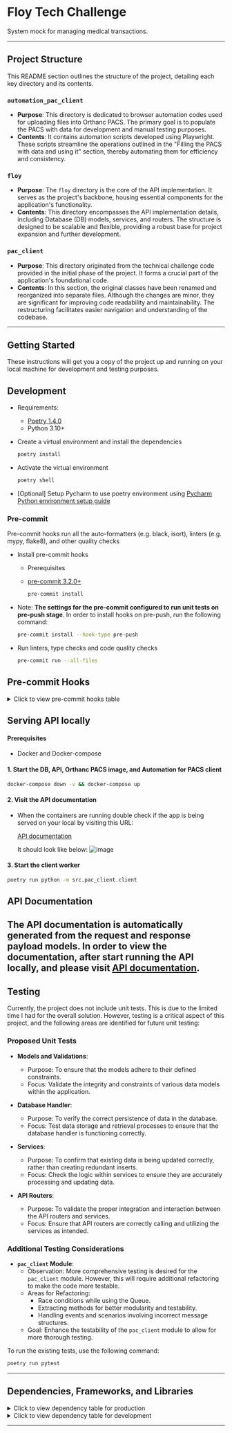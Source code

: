 # Floy Tech Challenge

System mock for managing medical transactions.

---
## Project Structure

This README section outlines the structure of the project, detailing each key directory and its contents.

### `automation_pac_client`

- **Purpose**: This directory is dedicated to browser automation codes used for uploading files into Orthanc PACS. The primary goal is to populate the PACS with data for development and manual testing purposes.
- **Contents**: It contains automation scripts developed using Playwright. These scripts streamline the operations outlined in the "Filling the PACS with data and using it" section, thereby automating them for efficiency and consistency.

### `floy`

- **Purpose**: The `floy` directory is the core of the API implementation. It serves as the project's backbone, housing essential components for the application's functionality.
- **Contents**: This directory encompasses the API implementation details, including Database (DB) models, services, and routers. The structure is designed to be scalable and flexible, providing a robust base for project expansion and further development.

### `pac_client`

- **Purpose**: This directory originated from the technical challenge code provided in the initial phase of the project. It forms a crucial part of the application's foundational code.
- **Contents**: In this section, the original classes have been renamed and reorganized into separate files. Although the changes are minor, they are significant for improving code readability and maintainability. The restructuring facilitates easier navigation and understanding of the codebase.

---
## Getting Started

These instructions will get you a copy of the project up and running on your local machine for development and testing purposes.

## Development

* Requirements:
  * [Poetry 1.4.0](https://python-poetry.org/)
  * Python 3.10+


* Create a virtual environment and install the dependencies

    ```sh
    poetry install
    ```

* Activate the virtual environment

    ```sh
    poetry shell
    ```

* [Optional] Setup Pycharm to use poetry environment using [Pycharm Python environment setup guide](https://www.jetbrains.com/help/pycharm/poetry.html)


### Pre-commit
Pre-commit hooks run all the auto-formatters (e.g. black, isort), linters (e.g. mypy, flake8), and other quality checks
* Install pre-commit hooks
  * Prerequisites
  * [pre-commit 3.2.0+](https://pre-commit.com/#install)

    ```bash
    pre-commit install
    ```

- Note: **The settings for the pre-commit configured to run unit tests on pre-push stage**. In order to install hooks on pre-push, run the following command:
    ```bash
    pre-commit install --hook-type pre-push
    ```

-  Run linters, type checks and code quality checks
    ```sh
    pre-commit run --all-files
    ```
## Pre-commit Hooks
<details>
  <summary>Click to view pre-commit hooks table</summary>

| Hook ID                        | Description                                                                                          |
|--------------------------------|------------------------------------------------------------------------------------------------------|
| `check-useless-excludes`       | Checks for useless exclusions in pre-commit configuration.                                           |
| `check-poetry`                 | Ensures Poetry files are valid and formatted correctly.                                              |
| `hadolint-docker`              | Lint Dockerfiles using Hadolint.                                                                     |
| `python-no-log-warn`           | Checks for the deprecated `log.warn` in Python files.                                                 |
| `python-no-eval`               | Checks for usage of `eval` in Python files.                                                          |
| `python-use-type-annotations`  | Ensures type annotations are used in Python files.                                                   |
| `rst-backticks`                | Checks for single backticks in RST files (which often should be double).                             |
| `rst-directive-colons`         | Checks for missing colons in RST directive options.                                                  |
| `rst-inline-touching-normal`   | Checks for inline literals touching normal text in RST files.                                        |
| `check-ast`                    | Validates that Python files are syntactically correct.                                               |
| `check-added-large-files`      | Prevents accidentally adding large files to the repository.                                          |
| `check-merge-conflict`         | Checks for unresolved merge conflicts in files.                                                      |
| `check-case-conflict`          | Checks for files that would conflict in case-insensitive filesystems.                                |
| `check-docstring-first`        | Ensures that docstrings are the first thing in Python modules.                                       |
| `check-json`                   | Checks JSON files for syntax errors and formatting issues.                                           |
| `check-yaml`                   | Checks YAML files for syntax and formatting issues.                                                  |
| `check-toml`                   | Checks TOML files for syntax and formatting issues.                                                  |
| `debug-statements`             | Checks for remnants of debug statements (e.g., breakpoints).                                         |
| `end-of-file-fixer`            | Ensures that files end with a newline.                                                               |
| `trailing-whitespace`          | Removes trailing whitespace.                                                                         |
| `mixed-line-ending`            | Checks for mixed line ending styles.                                                                 |
| `check-symlinks`               | Checks for broken symlinks.                                                                          |
| `autoflake`                    | Removes unused imports and variables with Autoflake.                                                 |
| `isort`                        | Sorts Python imports alphabetically and automatically separated into sections.                       |
| `black`                        | Formats Python code to adhere to the Black code style.                                               |
| `pyupgrade`                    | Upgrades Python syntax to newer versions.                                                            |
| `mypy`                         | Runs type checks on Python files.                                                                    |


</details>


## Serving API locally

#### Prerequisites

- Docker and Docker-compose

#### 1. Start the DB, API, Orthanc PACS image, and Automation for PACS client
```sh
docker-compose down -v && docker-compose up
```

#### 2. Visit the API documentation

- When the containers are running double check if the app is being served on your local by visiting this URL:

    [API documentation](http://0.0.0.0:8000/docs)

    It should look like below:
    ![image](https://github.com/tugrulcan/havhav/assets/12617804/5d70d255-9884-47f2-83fe-2bd69fd35ec9)

#### 3. Start the client worker
```sh
poetry run python -m src.pac_client.client
```

## API Documentation
The API documentation is automatically generated from the request and response payload models.
In order to view the documentation, after start running the API locally, and  please visit [API documentation](http://localhost:8001/docs).
---

## Testing

Currently, the project does not include unit tests. This is due to the limited time I had for the overall solution. However, testing is a critical aspect of this project, and the following areas are identified for future unit testing:

### Proposed Unit Tests

- **Models and Validations**:
  - Purpose: To ensure that the models adhere to their defined constraints.
  - Focus: Validate the integrity and constraints of various data models within the application.

- **Database Handler**:
  - Purpose: To verify the correct persistence of data in the database.
  - Focus: Test data storage and retrieval processes to ensure that the database handler is functioning correctly.

- **Services**:
  - Purpose: To confirm that existing data is being updated correctly, rather than creating redundant inserts.
  - Focus: Check the logic within services to ensure they are accurately processing and updating data.

- **API Routers**:
  - Purpose: To validate the proper integration and interaction between the API routers and services.
  - Focus: Ensure that API routers are correctly calling and utilizing the services as intended.

### Additional Testing Considerations

- **`pac_client` Module**:
  - Observation: More comprehensive testing is desired for the `pac_client` module. However, this will require additional refactoring to make the code more testable.
  - Areas for Refactoring:
    - Race conditions while using the Queue.
    - Extracting methods for better modularity and testability.
    - Handling events and scenarios involving incorrect message structures.
  - Goal: Enhance the testability of the `pac_client` module to allow for more thorough testing.

To run the existing tests, use the following command:

```sh
poetry run pytest
```
---


## Dependencies, Frameworks, and Libraries
<details>
  <summary>Click to view dependency table for production</summary>

| Dependency                                              |                                                                                                      Description                                                                                                      |
|---------------------------------------------------------|:---------------------------------------------------------------------------------------------------------------------------------------------------------------------------------------------------------------------:|
| [fastapi](https://github.com/tiangolo/fastapi)          | FastAPI is a modern, fast (high-performance), web framework for building APIs with Python 3.6+ based on standard Python type hints. |
| [uvicorn](https://www.uvicorn.org/)                     | Uvicorn is an ASGI web server implementation for Python. We use Uvicorn to serve our API. |
| [sqlmodel](https://sqlmodel.tiangolo.com/)              | SQLModel is based on Python type annotations, and powered by Pydantic and SQLAlchemy. |
| [pydantic-settings](https://pydantic-docs.helpmanual.io/) | Data validation and settings management using python type annotations. Pydantic enforces type hints at runtime and provides user-friendly errors when data is invalid. |
| [psycopg2](https://www.psycopg.org/docs/)               | Psycopg is the most popular PostgreSQL database adapter for the Python programming language. |
| [alembic](https://alembic.sqlalchemy.org/en/latest/)    | Alembic is a lightweight database migration tool for usage with the SQLAlchemy Database Toolkit for Python. |

</details>

<details>
  <summary>Click to view dependency table for development</summary>

| Dependency                                              |                                                                                                      Description                                                                                                      |
|---------------------------------------------------------|:---------------------------------------------------------------------------------------------------------------------------------------------------------------------------------------------------------------------:|
| [autoflake](https://github.com/myint/autoflake)         | Autoflake removes unused imports and unused variables from Python code. |
| [black](https://github.com/psf/black)                   | Black is the uncompromising Python code formatter. |
| [flake8](https://flake8.pycqa.org/en/latest/)           | Flake8 is a tool for style guide enforcement and linting. |
| [flake8-bugbear](https://github.com/PyCQA/flake8-bugbear) | A flake8 plugin to find likely bugs and design problems in your program. |
| [flake8-builtins](https://github.com/gforcada/flake8-builtins) | Check for python builtins being used as variables or parameters. |
| [flake8-comprehensions](https://github.com/adamchainz/flake8-comprehensions) | A flake8 plugin to help you write better list/set/dict comprehensions. |
| [flake8-debugger](https://github.com/jbkahn/flake8-debugger) | Flake8 plugin to find and eradicate pdb imports and ipdb statements. |
| [flake8-eradicate](https://github.com/sobolevn/flake8-eradicate) | Flake8 plugin to find commented out or dead code. |
| [flake8-logging-format](https://github.com/globality-corp/flake8-logging-format) | Plugin for flake8 finding logging format issues. |
| [isort](https://github.com/PyCQA/isort)                 | isort is a Python utility / library to sort imports alphabetically and automatically separated into sections. |
| [mypy](http://mypy-lang.org/)                           | Mypy is an optional static type checker for Python. |
| [pep8-naming](https://github.com/PyCQA/pep8-naming)     | Check PEP 8 naming conventions, plugin for flake8. |
| [pre-commit](https://pre-commit.com/)                   | A framework for managing and maintaining multi-language pre-commit hooks. |
| [pytest](https://docs.pytest.org/en/stable/)            | pytest is a framework that makes building simple and scalable test cases easy. |
| [pytest-github-actions-annotate-failures](https://github.com/pytest-dev/pytest-github-actions-annotate-failures) | Plugin for pytest to annotate failures in GitHub actions. |
| [pytest-cov](https://pytest-cov.readthedocs.io/en/latest/) | Pytest plugin for measuring code coverage. |
| [pyupgrade](https://github.com/asottile/pyupgrade)      | A tool to automatically upgrade syntax for newer versions of the language. |
| [tryceratops](https://github.com/guilatrova/tryceratops) | A linter to prevent exceptions being silently ignored. |
| [flake8-print](https://github.com/JBKahn/flake8-print)  | Check for Print statements in python files. |
| [httpx](https://www.python-httpx.org/)                  | A next-generation HTTP client for Python. |
| [starlette](https://www.starlette.io/)                  | Starlette is a lightweight ASGI framework/toolkit, which is ideal for building high-performance asyncio services. |
| [starlette-testclient](https://www.starlette.io/testclient/) | Starlette's test client provides a way to make test requests to an ASGI application. |
| [alembic](https://alembic.sqlalchemy.org/en/latest/)    | Alembic is a lightweight database migration tool for usage with the SQLAlchemy Database Toolkit for Python. |
| [pika-stubs](https://pika.readthedocs.io/en/stable/)    | Type stubs for Pika, an AMQP 0-9-1 client library for Python. |
| [sqlalchemy-utils](https://sqlalchemy-utils.readthedocs.io/en/latest/) | Various utility functions for SQLAlchemy. |
| [types-sqlalchemy-utils](https://pypi.org/project/types-sqlalchemy-utils/) | Typing stubs for SQLAlchemy-Utils. |

</details>



---
